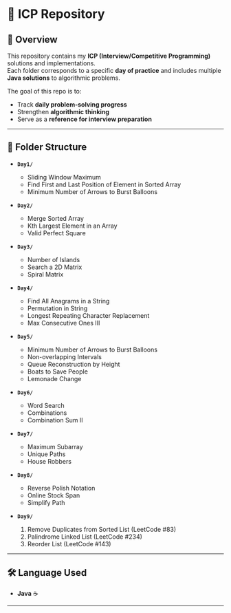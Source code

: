 # 📘 ICP Repository

 
## 📖 Overview

This repository contains my **ICP (Interview/Competitive Programming)** solutions and implementations.  
Each folder corresponds to a specific **day of practice** and includes multiple **Java solutions** to algorithmic problems.

The goal of this repo is to:
- Track **daily problem-solving progress**
- Strengthen **algorithmic thinking**
- Serve as a **reference for interview preparation**

---

## 📂 Folder Structure

- **`Day1/`**  
  - Sliding Window Maximum  
  - Find First and Last Position of Element in Sorted Array  
  - Minimum Number of Arrows to Burst Balloons  

- **`Day2/`**  
  - Merge Sorted Array  
  - Kth Largest Element in an Array  
  - Valid Perfect Square  

- **`Day3/`**  
  - Number of Islands  
  - Search a 2D Matrix  
  - Spiral Matrix  

- **`Day4/`**  
  - Find All Anagrams in a String  
  - Permutation in String  
  - Longest Repeating Character Replacement  
  - Max Consecutive Ones III  

- **`Day5/`**  
  - Minimum Number of Arrows to Burst Balloons  
  - Non-overlapping Intervals  
  - Queue Reconstruction by Height  
  - Boats to Save People  
  - Lemonade Change  

- **`Day6/`**  
  - Word Search  
  - Combinations  
  - Combination Sum II  

- **`Day7/`**  
  - Maximum Subarray  
  - Unique Paths  
  - House Robbers  

- **`Day8/`**  
  - Reverse Polish Notation  
  - Online Stock Span  
  - Simplify Path  

- **`Day9/`**  
  1. Remove Duplicates from Sorted List (LeetCode #83)  
  2. Palindrome Linked List (LeetCode #234)  
  3. Reorder List (LeetCode #143)  

---

## 🛠️ Language Used

- **Java** ☕

---
 
